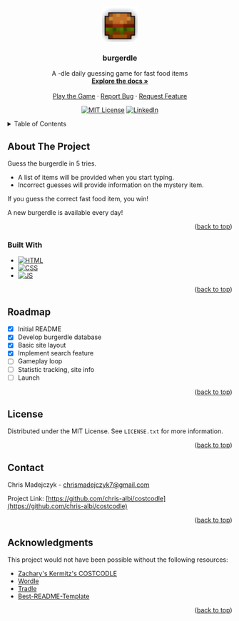 <a name="readme-top"></a>

<!-- PROJECT LOGO -->
<br />
<div align="center">
  <a href="https://burgerdle.com">
    <img src="assets/burger.png" alt="Logo" width="80" height="80">
  </a>

<h3 align="center">burgerdle</h3>

  <p align="center">
    A -dle daily guessing game for fast food items
    <br />
    <a href="https://github.com/chris-albi/burgerdle"><strong>Explore the docs »</strong></a>
    <br />
    <br />
    <a href="https://burgerdle.com">Play the Game</a>
    ·
    <a href="https://github.com/KermWasTaken/costcodle/issues">Report Bug</a>
    ·
    <a href="https://github.com/KermWasTaken/costcodle/issues">Request Feature</a>
  </p>

[![MIT License][license-shield]][license-url]
[![LinkedIn][linkedin-shield]][linkedin-url]

</div>

<!-- TABLE OF CONTENTS -->
<details>
  <summary>Table of Contents</summary>
  <ol>
    <li>
      <a href="#about-the-project">About The Project</a>
      <ul>
        <li><a href="#built-with">Built With</a></li>
      </ul>
    </li>
    <li><a href="#roadmap">Roadmap</a></li>
    <li><a href="#license">License</a></li>
    <li><a href="#contact">Contact</a></li>
    <li><a href="#acknowledgments">Acknowledgments</a></li>
  </ol>
</details>

<!-- ABOUT THE PROJECT -->
## About The Project

Guess the burgerdle in 5 tries.

* A list of items will be provided when you start typing.
* Incorrect guesses will provide information on the mystery item.

If you guess the correct fast food item, you win!

A new burgerdle is available every day!

<p align="right">(<a href="#readme-top">back to top</a>)</p>

### Built With

* [![HTML][HTML5]][HTML-url]
* [![CSS][CSS3]][CSS-url]
* [![JS][JavaScript]][JavaScript-url]

<p align="right">(<a href="#readme-top">back to top</a>)</p>

<!-- ROADMAP -->
## Roadmap

- [x] Initial README
- [x] Develop burgerdle database
- [x] Basic site layout
- [x] Implement search feature
- [ ] Gameplay loop
- [ ] Statistic tracking, site info
- [ ] Launch

<p align="right">(<a href="#readme-top">back to top</a>)</p>

<!-- LICENSE -->
## License

Distributed under the MIT License. See `LICENSE.txt` for more information.

<p align="right">(<a href="#readme-top">back to top</a>)</p>

<!-- CONTACT -->
## Contact

Chris Madejczyk - chrismadejczyk7@gmail.com

Project Link: [https://github.com/chris-albi/costcodle](https://github.com/chris-albi/costcodle)

<p align="right">(<a href="#readme-top">back to top</a>)</p>

<!-- ACKNOWLEDGMENTS -->
## Acknowledgments

This project would not have been possible without the following resources:

* [Zachary's Kermitz's COSTCODLE](https://github.com/KermWasTaken/costcodle/)
* [Wordle](https://www.nytimes.com/games/wordle/index.html)
* [Tradle](https://oec.world/en/tradle/)
* [Best-README-Template](https://github.com/othneildrew/Best-README-Template/)

<p align="right">(<a href="#readme-top">back to top</a>)</p>


<!-- MARKDOWN LINKS & IMAGES -->
<!-- https://www.markdownguide.org/basic-syntax/#reference-style-links -->
[license-shield]: https://img.shields.io/github/license/KermWasTaken/costcodle.svg?style=for-the-badge
[license-url]: https://github.com/chris-albi/costcodle/blob/main/LICENSE
[linkedin-shield]: https://img.shields.io/badge/-LinkedIn-black.svg?style=for-the-badge&logo=linkedin&colorB=555
[linkedin-url]: https://linkedin.com/in/chris-madejczyk
[product-screenshot]: assets/burger.png
[HTML5]: https://img.shields.io/badge/html5-%23E34F26.svg?style=for-the-badge&logo=html5&logoColor=white
[HTML-url]: https://en.wikipedia.org/wiki/HTML
[CSS3]: https://img.shields.io/badge/css3-%231572B6.svg?style=for-the-badge&logo=css3&logoColor=white
[CSS-url]: https://en.wikipedia.org/wiki/CSS
[JavaScript]: https://img.shields.io/badge/javascript-%23323330.svg?style=for-the-badge&logo=javascript&logoColor=%23F7DF1E
[JavaScript-url]: https://en.wikipedia.org/wiki/JavaScript